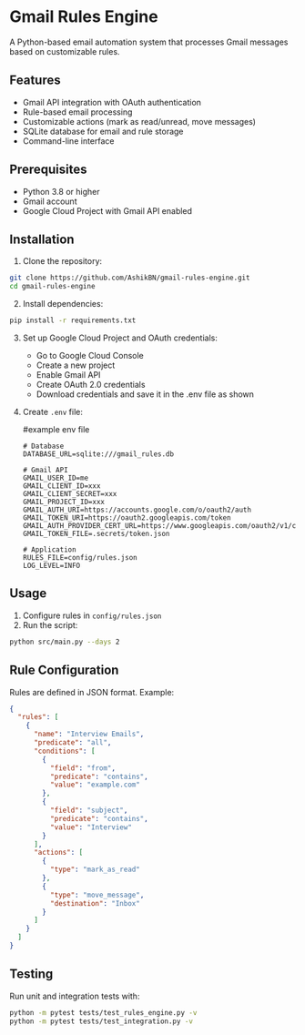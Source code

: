 # Gmail Rules Engine

A Python-based email automation system that processes Gmail messages based on customizable rules.

## Features

- Gmail API integration with OAuth authentication
- Rule-based email processing
- Customizable actions (mark as read/unread, move messages)
- SQLite database for email and rule storage
- Command-line interface

## Prerequisites

- Python 3.8 or higher
- Gmail account
- Google Cloud Project with Gmail API enabled

## Installation

1. Clone the repository:
```bash
git clone https://github.com/AshikBN/gmail-rules-engine.git
cd gmail-rules-engine
```

2. Install dependencies:
```bash
pip install -r requirements.txt
```

3. Set up Google Cloud Project and OAuth credentials:
   - Go to Google Cloud Console
   - Create a new project
   - Enable Gmail API
   - Create OAuth 2.0 credentials
   - Download credentials and save it in the .env file as shown

4. Create `.env` file:

    #example env file

    ```
    # Database
    DATABASE_URL=sqlite:///gmail_rules.db

    # Gmail API
    GMAIL_USER_ID=me
    GMAIL_CLIENT_ID=xxx
    GMAIL_CLIENT_SECRET=xxx
    GMAIL_PROJECT_ID=xxx
    GMAIL_AUTH_URI=https://accounts.google.com/o/oauth2/auth
    GMAIL_TOKEN_URI=https://oauth2.googleapis.com/token
    GMAIL_AUTH_PROVIDER_CERT_URL=https://www.googleapis.com/oauth2/v1/certs
    GMAIL_TOKEN_FILE=.secrets/token.json

    # Application
    RULES_FILE=config/rules.json
    LOG_LEVEL=INFO
    ```

## Usage

1. Configure rules in `config/rules.json`
2. Run the script:
```bash
python src/main.py --days 2
```

## Rule Configuration

Rules are defined in JSON format. Example:
```json
{
  "rules": [
    {
      "name": "Interview Emails",
      "predicate": "all",
      "conditions": [
        {
          "field": "from",
          "predicate": "contains",
          "value": "example.com"
        },
        {
          "field": "subject",
          "predicate": "contains",
          "value": "Interview"
        }
      ],
      "actions": [
        {
          "type": "mark_as_read"
        },
        {
          "type": "move_message",
          "destination": "Inbox"
        }
      ]
    }
  ]
}
```

## Testing

Run unit and integration tests with:
```bash
python -m pytest tests/test_rules_engine.py -v
python -m pytest tests/test_integration.py -v

```


